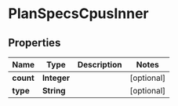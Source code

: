 

# PlanSpecsCpusInner


## Properties

| Name | Type | Description | Notes |
|------------ | ------------- | ------------- | -------------|
|**count** | **Integer** |  |  [optional] |
|**type** | **String** |  |  [optional] |



